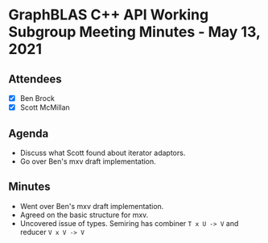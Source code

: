 # GraphBLAS C++ API Working Subgroup Meeting Minutes - May 13, 2021

## Attendees
- [X] Ben Brock
- [X] Scott McMillan

## Agenda

- Discuss what Scott found about iterator adaptors.
- Go over Ben's mxv draft implementation.

## Minutes

- Went over Ben's mxv draft implementation.
- Agreed on the basic structure for mxv.
- Uncovered issue of types. Semiring has combiner `T x U -> V` and reducer `V x V -> V`
